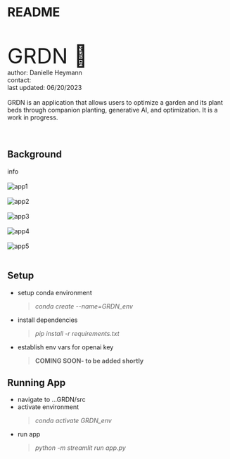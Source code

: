 # README
<br/>
<br/>
<font size = "18"> GRDN 🌱</font>
<br/>
author: Danielle Heymann
<br/>
contact: <dheymann314@gmail.com>
<br/>
last updated: 06/20/2023
<br/>
<br/>
GRDN is an application that allows users to optimize a garden and its plant beds through companion planting, generative AI, and optimization. It is a work in progress. </font>
<br/>
<br/>
<br/>

## Background
info
<br>
<br>
![app1]("asset/readme1.png")
<br>
<br>
![app2]("asset/readme2.png")
<br>
<br>
![app3]("asset/readme3.png")
<br>
<br>
![app4]("asset/readme4.png")
<br>
<br>
![app5]("asset/readme5.png")
<br>
<br>

## Setup
- setup conda environment 
  >*conda create --name=GRDN_env*
- install dependencies
  >*pip install -r requirements.txt*
- establish env vars for openai key
  >**COMING SOON- to be added shortly**

## Running App
- navigate to ...GRDN/src
- activate environment
  >*conda activate GRDN_env*
- run app
  >*python -m streamlit run app.py*




